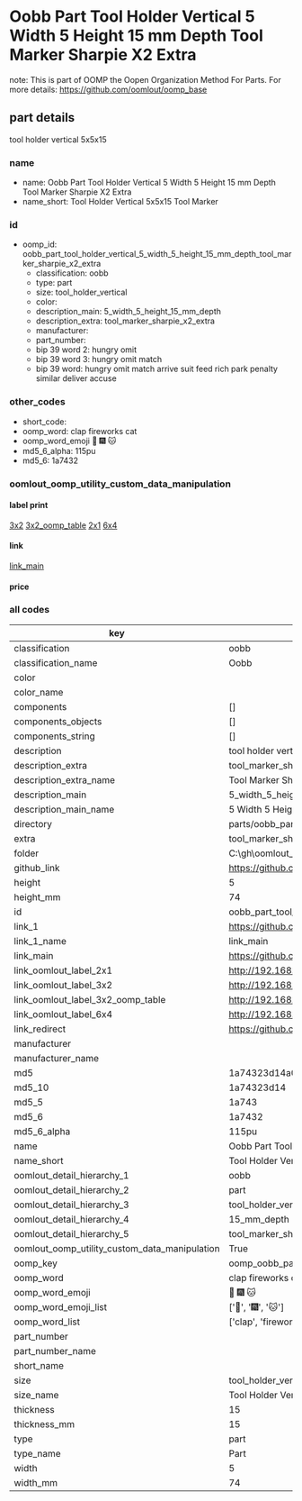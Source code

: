 # Oobb Part Tool Holder Vertical 5 Width 5 Height 15 mm Depth Tool Marker Sharpie X2 Extra  

note: This is part of OOMP the Oopen Organization Method For Parts. For more details: https://github.com/oomlout/oomp_base

##  part details
  



tool holder vertical 5x5x15



### name
* name: Oobb Part Tool Holder Vertical 5 Width 5 Height 15 mm Depth Tool Marker Sharpie X2 Extra
* name_short: Tool Holder Vertical 5x5x15 Tool Marker
### id
* oomp_id: oobb_part_tool_holder_vertical_5_width_5_height_15_mm_depth_tool_marker_sharpie_x2_extra
  * classification: oobb
  * type: part
  * size: tool_holder_vertical
  * color: 
  * description_main: 5_width_5_height_15_mm_depth
  * description_extra: tool_marker_sharpie_x2_extra
  * manufacturer: 
  * part_number: 
  * bip 39 word 2: hungry omit
  * bip 39 word 3: hungry omit match
  * bip 39 word: hungry omit match arrive suit feed rich park penalty similar deliver accuse

### other_codes
* short_code: 
* oomp_word: clap fireworks cat
* oomp_word_emoji :clap: :fireworks: :cat:
* md5_6_alpha: 115pu
* md5_6: 1a7432






### oomlout_oomp_utility_custom_data_manipulation
#### label print
[3x2](http://192.168.1.245:1112/?label=oomp%20115pu)
[3x2_oomp_table](http://192.168.1.108:1112/?label=oomp%20115pu)
[2x1](http://192.168.1.242:1112/?label=oomp%20115pu)
[6x4](http://192.168.1.55:1112/?label=oomp%20115pu)    

#### link

[link_main](https://github.com/oomlout/oomlout_oobb_version_4_generated_parts/tree/main/navigation_oomp/oobb/part/tool_holder_vertical/5_width_5_height_15_mm_depth/tool_marker_sharpie_x2_extra/part)                              

#### price







### all codes 
| key | value |  
| --- | --- |  
| classification | oobb |  
| classification_name | Oobb |  
| color |  |  
| color_name |  |  
| components | [] |  
| components_objects | [] |  
| components_string | [] |  
| description | tool holder vertical 5x5x15 |  
| description_extra | tool_marker_sharpie_x2_extra |  
| description_extra_name | Tool Marker Sharpie X2 Extra |  
| description_main | 5_width_5_height_15_mm_depth |  
| description_main_name | 5 Width 5 Height 15 mm Depth |  
| directory | parts/oobb_part_tool_holder_vertical_5_width_5_height_15_mm_depth_tool_marker_sharpie_x2_extra |  
| extra | tool_marker_sharpie_x2 |  
| folder | C:\gh\oomlout_oobb_version_4_generated_parts\parts\oobb_part_tool_holder_vertical_5_width_5_height_15_mm_depth_tool_marker_sharpie_x2_extra |  
| github_link | https://github.com/oomlout/oomlout_oomp_part_src/tree/main/parts/oobb_part_tool_holder_vertical_5_width_5_height_15_mm_depth_tool_marker_sharpie_x2_extra |  
| height | 5 |  
| height_mm | 74 |  
| id | oobb_part_tool_holder_vertical_5_width_5_height_15_mm_depth_tool_marker_sharpie_x2_extra |  
| link_1 | https://github.com/oomlout/oomlout_oobb_version_4_generated_parts/tree/main/navigation_oomp/oobb/part/tool_holder_vertical/5_width_5_height_15_mm_depth/tool_marker_sharpie_x2_extra/part |  
| link_1_name | link_main |  
| link_main | https://github.com/oomlout/oomlout_oobb_version_4_generated_parts/tree/main/navigation_oomp/oobb/part/tool_holder_vertical/5_width_5_height_15_mm_depth/tool_marker_sharpie_x2_extra/part |  
| link_oomlout_label_2x1 | http://192.168.1.242:1112/?label=oomp%20115pu |  
| link_oomlout_label_3x2 | http://192.168.1.245:1112/?label=oomp%20115pu |  
| link_oomlout_label_3x2_oomp_table | http://192.168.1.108:1112/?label=oomp%20115pu |  
| link_oomlout_label_6x4 | http://192.168.1.55:1112/?label=oomp%20115pu |  
| link_redirect | https://github.com/oomlout/oomlout_oobb_version_4_generated_parts/tree/main/parts/oobb_tool_holder_vertical_05_05_15_ex_tool_marker_sharpie_x2 |  
| manufacturer |  |  
| manufacturer_name |  |  
| md5 | 1a74323d14a0572952ec80c911a69b7a |  
| md5_10 | 1a74323d14 |  
| md5_5 | 1a743 |  
| md5_6 | 1a7432 |  
| md5_6_alpha | 115pu |  
| name | Oobb Part Tool Holder Vertical 5 Width 5 Height 15 mm Depth Tool Marker Sharpie X2 Extra |  
| name_short | Tool Holder Vertical 5x5x15 Tool Marker |  
| oomlout_detail_hierarchy_1 | oobb |  
| oomlout_detail_hierarchy_2 | part |  
| oomlout_detail_hierarchy_3 | tool_holder_vertical |  
| oomlout_detail_hierarchy_4 | 15_mm_depth |  
| oomlout_detail_hierarchy_5 | tool_marker_sharpie_x2_extra |  
| oomlout_oomp_utility_custom_data_manipulation | True |  
| oomp_key | oomp_oobb_part_tool_holder_vertical_5_width_5_height_15_mm_depth_tool_marker_sharpie_x2_extra |  
| oomp_word | clap fireworks cat |  
| oomp_word_emoji | :clap: :fireworks: :cat: |  
| oomp_word_emoji_list | [':clap:', ':fireworks:', ':cat:'] |  
| oomp_word_list | ['clap', 'fireworks', 'cat'] |  
| part_number |  |  
| part_number_name |  |  
| short_name |  |  
| size | tool_holder_vertical |  
| size_name | Tool Holder Vertical |  
| thickness | 15 |  
| thickness_mm | 15 |  
| type | part |  
| type_name | Part |  
| width | 5 |  
| width_mm | 74 |  

